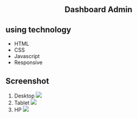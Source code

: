 <h2 align="center">Dashboard Admin</h2>

## using technology

- HTML
- CSS
- Javascript
- Responsive

## Screenshot

1. Desktop
   <img src="img/desktop.png">
2. Tablet
   <img src="img/tablet.png">
3. HP
   <img src="img/hp.png">
